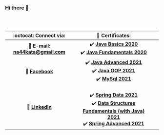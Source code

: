 ### Hi there 👋


<br/>
<br/>

<!--
**naydennn/naydennn** is a ✨ _special_ ✨ repository because its `README.md` (this file) appears on your GitHub profile.

Here are some ideas to get you started:

- 🔭 I’m currently working on ...
- 🌱 I’m currently learning ...
- 👯 I’m looking to collaborate on ...
- 🤔 I’m looking for help with ...
- 💬 Ask me about ...
- 📫 How to reach me: ...
- 😄 Pronouns: ...
- ⚡ Fun fact: ...
-->
| :octocat: Connect via: | :scroll: Certificates: | |
| :-: | :-: | :-: |
| :e-mail: **E-mail:** **na44kata@gmail.com**| :heavy_check_mark: [**Java Basics 2020**](https://softuni.bg/certificates/details/88416/07d6938c)<br/> :heavy_check_mark: [**Java Fundamentals 2020**](https://softuni.bg/certificates/details/96668/6eaee9a6)
| :blue_book: [**Facebook**](https://www.facebook.com/na44kata/) | :heavy_check_mark: [**Java Advanced 2021**](https://softuni.bg/certificates/details/104559/3a753c94) <br/>:heavy_check_mark: [**Java OOP 2021**](https://softuni.bg/certificates/details/104117/5aa586a6) <br/>:heavy_check_mark: [**MySql 2021**](https://softuni.bg/certificates/details/107772/fcdb7cf9)
| 🔗 [**LinkedIn**](https://www.linkedin.com/in/naiden-naidenov-75ba4a215/) |<br/>:heavy_check_mark: [**Spring Data 2021**](https://softuni.bg/certificates/details/110088/4f90c25f) <br/>:heavy_check_mark: [**Data Structures Fundamentals (with Java) 2021**](https://softuni.bg/certificates/details/110399/b1a880e9)<br/>:heavy_check_mark: [**Spring Advanced 2021**](https://softuni.bg/certificates/details/122619/64e2b0a4)
